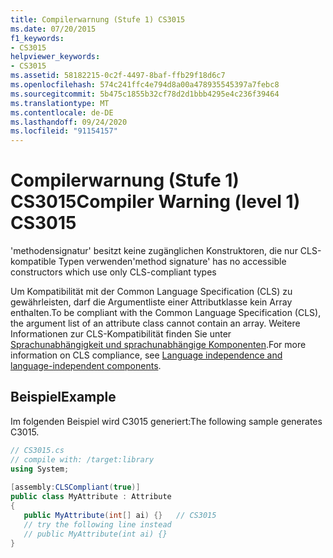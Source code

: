 ```yaml
---
title: Compilerwarnung (Stufe 1) CS3015
ms.date: 07/20/2015
f1_keywords:
- CS3015
helpviewer_keywords:
- CS3015
ms.assetid: 58182215-0c2f-4497-8baf-ffb29f18d6c7
ms.openlocfilehash: 574c241ffc4e794d8a00a478935545397a7febc8
ms.sourcegitcommit: 5b475c1855b32cf78d2d1bbb4295e4c236f39464
ms.translationtype: MT
ms.contentlocale: de-DE
ms.lasthandoff: 09/24/2020
ms.locfileid: "91154157"
---
```

# <a name="compiler-warning-level-1-cs3015"></a><span data-ttu-id="bacc7-102">Compilerwarnung (Stufe 1) CS3015</span><span class="sxs-lookup"><span data-stu-id="bacc7-102">Compiler Warning (level 1) CS3015</span></span>

<span data-ttu-id="bacc7-103">'methodensignatur' besitzt keine zugänglichen Konstruktoren, die nur CLS-kompatible Typen verwenden</span><span class="sxs-lookup"><span data-stu-id="bacc7-103">'method signature' has no accessible constructors which use only CLS-compliant types</span></span>  
  
 <span data-ttu-id="bacc7-104">Um Kompatibilität mit der Common Language Specification (CLS) zu gewährleisten, darf die Argumentliste einer Attributklasse kein Array enthalten.</span><span class="sxs-lookup"><span data-stu-id="bacc7-104">To be compliant with the Common Language Specification (CLS), the argument list of an attribute class cannot contain an array.</span></span> <span data-ttu-id="bacc7-105">Weitere Informationen zur CLS-Kompatibilität finden Sie unter [Sprachunabhängigkeit und sprachunabhängige Komponenten](../../standard/language-independence.md).</span><span class="sxs-lookup"><span data-stu-id="bacc7-105">For more information on CLS compliance, see [Language independence and language-independent components](../../standard/language-independence.md).</span></span>
  
## <a name="example"></a><span data-ttu-id="bacc7-106">Beispiel</span><span class="sxs-lookup"><span data-stu-id="bacc7-106">Example</span></span>  

 <span data-ttu-id="bacc7-107">Im folgenden Beispiel wird C3015 generiert:</span><span class="sxs-lookup"><span data-stu-id="bacc7-107">The following sample generates C3015.</span></span>  
  
```csharp  
// CS3015.cs  
// compile with: /target:library  
using System;  
  
[assembly:CLSCompliant(true)]  
public class MyAttribute : Attribute  
{  
   public MyAttribute(int[] ai) {}   // CS3015  
   // try the following line instead  
   // public MyAttribute(int ai) {}  
}  
```
